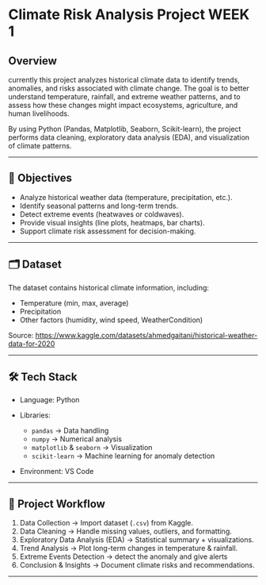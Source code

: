 # Climate Risk Analysis Project WEEK 1

## Overview

currently this project analyzes historical climate data to identify trends, anomalies, and risks associated with climate change. The goal is to better understand temperature, rainfall, and extreme weather patterns, and to assess how these changes might impact ecosystems, agriculture, and human livelihoods.

By using Python (Pandas, Matplotlib, Seaborn, Scikit-learn), the project performs data cleaning, exploratory data analysis (EDA), and visualization of climate patterns.

---

## 🎯 Objectives

* Analyze historical weather data (temperature, precipitation, etc.).
* Identify seasonal patterns and long-term trends.
* Detect extreme events (heatwaves or coldwaves).
* Provide visual insights (line plots, heatmaps, bar charts).
* Support climate risk assessment for decision-making.

---

## 🗂️ Dataset

The dataset contains historical climate information, including:

*  Temperature (min, max, average)
*  Precipitation
*  Other factors (humidity, wind speed, WeatherCondition)


Source: https://www.kaggle.com/datasets/ahmedgaitani/historical-weather-data-for-2020



---

## 🛠️ Tech Stack

* Language: Python
* Libraries:

  * `pandas` -> Data handling
  * `numpy` -> Numerical analysis
  * `matplotlib` & `seaborn` -> Visualization
  * `scikit-learn` -> Machine learning for anomaly detection
* Environment: VS Code

---

## 🚀 Project Workflow

1. Data Collection -> Import dataset (`.csv`) from Kaggle.
2. Data Cleaning -> Handle missing values, outliers, and formatting.
3. Exploratory Data Analysis (EDA) -> Statistical summary + visualizations.
4. Trend Analysis -> Plot long-term changes in temperature & rainfall.
5. Extreme Events Detection -> detect the anomaly and give alerts
6. Conclusion & Insights -> Document climate risks and recommendations.

---
